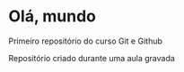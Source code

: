 # Olá, mundo
 Primeiro repositório do curso Git e Github

 Repositório criado durante uma aula gravada
